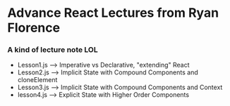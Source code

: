 # Advance React Lectures from Ryan Florence
 ### A kind of lecture note LOL
 - Lesson1.js -->  Imperative vs Declarative, "extending" React
 - Lesson2.js -->  Implicit State with Compound Components and cloneElement
 - Lesson3.js -->  Implicit State with Compound Components and Context
 - lesson4.js --> Explicit State with Higher Order Components